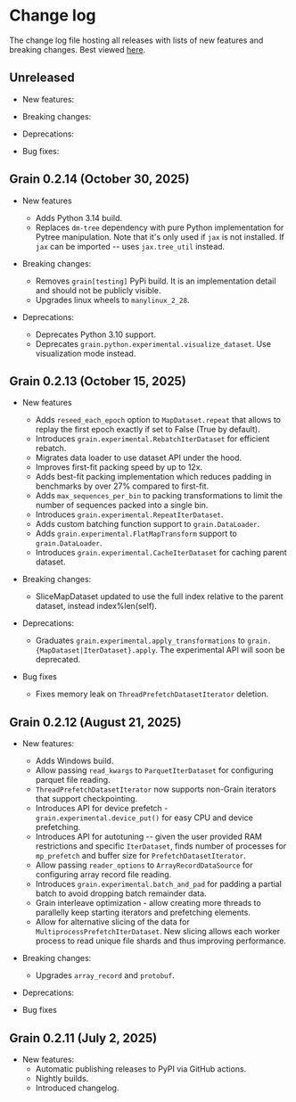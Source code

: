 # Change log

The change log file hosting all releases with lists of new features and breaking
changes. Best viewed [here](https://google-grain.readthedocs.io/en/latest/changelog.html).

## Unreleased

* New features:

* Breaking changes:

* Deprecations:

* Bug fixes:

## Grain 0.2.14 (October 30, 2025)

* New features
  * Adds Python 3.14 build.
  * Replaces `dm-tree` dependency with pure Python implementation for Pytree
    manipulation. Note that it's only used if `jax` is not installed. If `jax`
    can be imported -- uses `jax.tree_util` instead.

* Breaking changes:
  * Removes `grain[testing]` PyPi build. It is an implementation detail and
    should not be publicly visible.
  * Upgrades linux wheels to `manylinux_2_28`.

* Deprecations:
  * Deprecates Python 3.10 support.
  * Deprecates `grain.python.experimental.visualize_dataset`. Use visualization
    mode instead.

## Grain 0.2.13 (October 15, 2025)

* New features
  * Adds `reseed_each_epoch` option to `MapDataset.repeat` that allows to replay
    the first epoch exactly if set to False (True by default).
  * Introduces `grain.experimental.RebatchIterDataset` for efficient rebatch.
  * Migrates data loader to use dataset API under the hood.
  * Improves first-fit packing speed by up to 12x.
  * Adds best-fit packing implementation which reduces padding in benchmarks by
    over 27% compared to first-fit.
  * Adds `max_sequences_per_bin` to packing transformations to limit the number
    of sequences packed into a single bin.
  * Introduces `grain.experimental.RepeatIterDataset`.
  * Adds custom batching function support to `grain.DataLoader`.
  * Adds `grain.experimental.FlatMapTransform` support to `grain.DataLoader`.
  * Introduces `grain.experimental.CacheIterDataset` for caching parent dataset.

* Breaking changes:
  * SliceMapDataset updated to use the full index relative to the parent
    dataset, instead index%len(self).

* Deprecations:
  * Graduates `grain.experimental.apply_transformations` to
   `grain.{MapDataset|IterDataset}.apply`. The experimental API will soon be
    deprecated.

* Bug fixes
  * Fixes memory leak on `ThreadPrefetchDatasetIterator` deletion.

## Grain 0.2.12 (August 21, 2025)

* New features:
  * Adds Windows build.
  * Allow passing `read_kwargs` to `ParquetIterDataset` for configuring parquet
    file reading.
  * `ThreadPrefetchDatasetIterator` now supports non-Grain iterators that
    support checkpointing.
  * Introduces API for device prefetch - `grain.experimental.device_put()` for
    easy CPU and device prefetching.
  * Introduces API for autotuning -- given the user provided RAM restrictions
    and specific `IterDataset`, finds number of processes for `mp_prefetch`
    and buffer size for `PrefetchDatasetIterator`.
  * Allow passing `reader_options` to `ArrayRecordDataSource` for configuring
    array record file reading.
  * Introduces `grain.experimental.batch_and_pad` for padding a partial batch to
    avoid dropping batch remainder data.
  * Grain interleave optimization - allow creating more threads to parallelly
    keep starting iterators and prefetching elements.
  * Allow for alternative slicing of the data for
    `MultiprocessPrefetchIterDataset`. New slicing allows each worker process to
    read unique file shards and thus improving performance.

* Breaking changes:
  * Upgrades `array_record` and `protobuf`.

* Deprecations:

* Bug fixes

## Grain 0.2.11 (July 2, 2025)

* New features:
  * Automatic publishing releases to PyPI via GitHub actions.
  * Nightly builds.
  * Introduced changelog.
